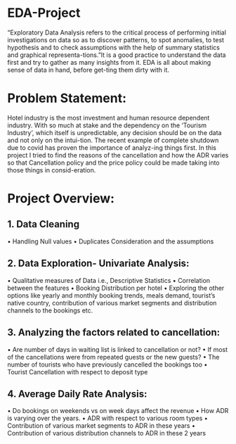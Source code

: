 # EDA-Project
“Exploratory Data Analysis refers to the critical process of performing initial investigations on data so as to discover patterns, to spot anomalies, to test hypothesis and to check assumptions with the help of summary statistics and graphical representa-tions.”It is a good practice to understand the data first and try to gather as many insights from it. EDA is all about making sense of data in hand, before get-ting them dirty with it.

# Problem Statement:
Hotel industry is the most investment and human resource dependent industry. With so much at stake and the dependency on the ‘Tourism Industry’, which itself is unpredictable, any decision should be on the data and not only on the intui-tion. The recent example of complete shutdown due to covid has proven the importance of analyz-ing things first. In this project I tried to find the reasons of the cancellation and how the ADR varies so that Cancellation policy and the price policy could be made taking into those things in consid-eration. 

# Project Overview:
## 1.	Data Cleaning

•	Handling Null values
•	Duplicates Consideration and the assumptions

## 2.	Data Exploration- Univariate Analysis:

•	Qualitative measures of Data i.e., Descriptive Statistics
•	Correlation between the features
•	Booking Distribution per hotel
•	Exploring the other options like yearly and monthly booking trends, meals demand, tourist’s native country, contribution of various market segments and distribution channels to the bookings etc. 

## 3.	Analyzing the factors related to cancellation:

•	Are number of days in waiting list is linked to cancellation or not?
•	If most of the cancellations were from repeated guests or the new guests?
•	The number of tourists who have previously cancelled the bookings too
•	Tourist Cancellation with respect to deposit type

## 4.	Average Daily Rate Analysis:

•	Do bookings on weekends vs on week days affect the revenue
•	How ADR is varying over the years.
•	ADR with respect to various room types
•	Contribution of various market segments to ADR in these years
•	Contribution of various distribution channels to ADR in these 2 years

